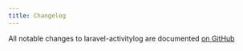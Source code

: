 ```yaml
---
title: Changelog
---
```


All notable changes to laravel-activitylog are documented [on GitHub](https://github.com/spatie/laravel-activitylog/blob/master/CHANGELOG.md)
